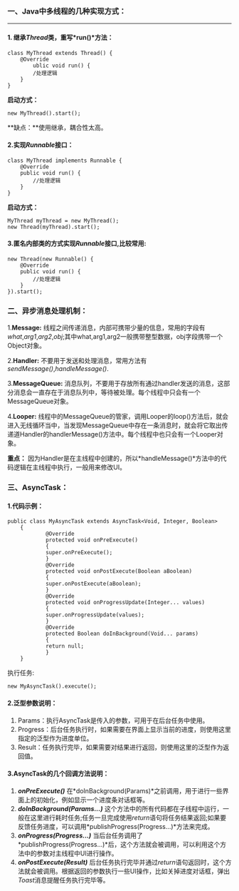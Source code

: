 ### 一、Java中多线程的几种实现方式：
---
#### 1. 继承*Thread*类，重写*run()*方法：

	class MyThread extends Thread() {
		@Override
			ublic void run() {
			/处理逻辑
		}
	}

		
**启动方式：**

	new MyThread().start();

**缺点：**使用继承，耦合性太高。

#### 2.实现*Runnable*接口：

	class MyThread implements Runnable {
		@Override
		public void run() {
			//处理逻辑
		}
	}
	
	
**启动方式：**

	MyThread myThread = new MyThread();
	new Thread(myThread).start();

#### 3.匿名内部类的方式实现*Runnable*接口,比较常用:

	new Thread(new Runnable() {
		@Override
		public void run() {
			//处理逻辑
		}
	}).start();

### 二、异步消息处理机制：

1.**Message:**
	线程之间传递消息，内部可携带少量的信息，常用的字段有*what*,*arg1*,*arg2*,*obj*;其中what,arg1,arg2一般携带整型数据，obj字段携带一个Object对象。

2.**Handler:**
	不要用于发送和处理消息，常用方法有*sendMessage()*,*handleMessage()*.

3.**MessageQueue:**
	消息队列，不要用于存放所有通过handler发送的消息，这部分消息会一直存在于消息队列中，等待被处理。每个线程中只会有一个MessageQueue对象。

4.**Looper:**
	线程中的MessageQueue的管家，调用Looper的loop()方法后，就会进入无线循环当中，当发现MessageQueue中存在一条消息时，就会将它取出传递道Handler的handlerMessage()方法中。每个线程中也只会有一个Looper对象。

**重点：**
	因为Handler是在主线程中创建的，所以*handleMessage()*方法中的代码逻辑在主线程中执行，一般用来修改UI。

### 三、AsyncTask：

#### 1.**代码示例：**

	public class MyAsyncTask extends AsyncTask<Void, Integer, Boolean>
		{
	    		@Override
	    		protected void onPreExecute()
	    		{
				super.onPreExecute();
	    		}
	    		@Override
	    		protected void onPostExecute(Boolean aBoolean)
	    		{
				super.onPostExecute(aBoolean);
	    		}
	    		@Override
	    		protected void onProgressUpdate(Integer... values)
	    		{
				super.onProgressUpdate(values);
	    		}
	    		@Override
	   		    protected Boolean doInBackground(Void... params)
	    		{
				return null;
	    		}
		}

执行任务:

	new MyAsyncTask().execute();

#### 2.泛型参数说明：

1. Params：执行AsyncTask是传入的参数，可用于在后台任务中使用。
2. Progress：后台任务执行时，如果需要在界面上显示当前的进度，则使用这里指定的泛型作为进度单位。
3. Result：任务执行完毕，如果需要对结果进行返回，则使用这里的泛型作为返回值。

#### 3.AsyncTask的几个回调方法说明：
1. *__onPreExecute()__*
在*doInBackground(Params)*之前调用，用于进行一些界面上的初始化，例如显示一个进度条对话框等。
2. *__doInBackground(Params...)__*
这个方法中的所有代码都在子线程中运行，一般在这里进行耗时任务;任务一旦完成使用*return*语句将任务结果返回;如果要反馈任务进度，可以调用*publishProgress(Progress...)*方法来完成。
3. *__onProgress(Progress...)__*
当后台任务调用了*publishProgress(Progress...)*后，这个方法就会被调用，可以利用这个方法中的参数对主线程中UI进行操作。
4. *__onPostExecute(Result)__*
后台任务执行完毕并通过*return*语句返回时，这个方法就会被调用。根据返回的参数执行一些UI操作，比如关掉进度对话框，弹出*Toast*消息提醒任务执行完毕等。
